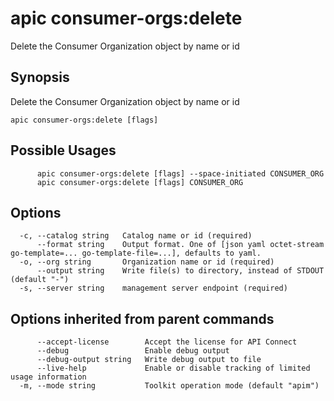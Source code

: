 # apic consumer-orgs:delete

Delete the Consumer Organization object by name or id

## Synopsis

Delete the Consumer Organization object by name or id

```
apic consumer-orgs:delete [flags]
```

## Possible Usages

```
      apic consumer-orgs:delete [flags] --space-initiated CONSUMER_ORG
      apic consumer-orgs:delete [flags] CONSUMER_ORG
```

## Options

```
  -c, --catalog string   Catalog name or id (required)
      --format string    Output format. One of [json yaml octet-stream go-template=... go-template-file=...], defaults to yaml.
  -o, --org string       Organization name or id (required)
      --output string    Write file(s) to directory, instead of STDOUT (default "-")
  -s, --server string    management server endpoint (required)
```

## Options inherited from parent commands

```
      --accept-license        Accept the license for API Connect
      --debug                 Enable debug output
      --debug-output string   Write debug output to file
      --live-help             Enable or disable tracking of limited usage information
  -m, --mode string           Toolkit operation mode (default "apim")
```
